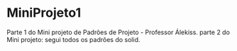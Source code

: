 # MiniProjeto1
Parte 1 do Mini projeto de Padrões de Projeto - Professor Álekiss.
parte 2 do Mini projeto: segui todos os padrões do solid.